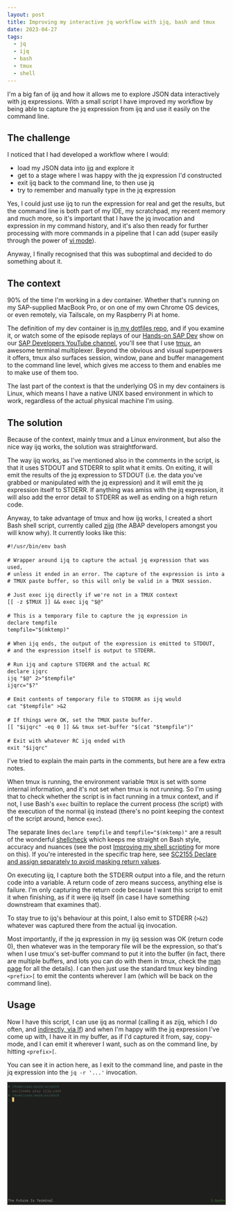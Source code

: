 ```yaml
---
layout: post
title: Improving my interactive jq workflow with ijq, bash and tmux
date: 2023-04-27
tags:
  - jq
  - ijq
  - bash
  - tmux
  - shell
---
```

I'm a big fan of ijq and how it allows me to explore JSON data interactively with jq expressions. With a small script I have improved my workflow by being able to capture the jq expression from ijq and use it easily on the command line.

## The challenge

I noticed that I had developed a workflow where I would:

- load my JSON data into [ijq](https://sr.ht/~gpanders/ijq/) and explore it
- get to a stage where I was happy with the jq expression I'd constructed
- exit ijq back to the command line, to then use jq
- try to remember and manually type in the jq expression

Yes, I could just use ijq to run the expression for real and get the results, but the command line is both part of my IDE, my scratchpad, my recent memory and much more, so it's important that I have the jq invocation and expression in my command history, and it's also then ready for further processing with more commands in a pipeline that I can add (super easily through the power of [vi mode](https://opensource.com/article/17/3/fun-vi-mode-your-shell)).

Anyway, I finally recognised that this was suboptimal and decided to do something about it.

## The context

90% of the time I'm working in a dev container. Whether that's running on my SAP-supplied MacBook Pro, or on one of my own Chrome OS devices, or even remotely, via Tailscale, on my Raspberry Pi at home.

The definition of my dev container is [in my dotfiles repo](https://github.com/qmacro/dotfiles/tree/main/devcontainer), and if you examine it, or watch some of the episode replays of our [Hands-on SAP Dev](https://github.com/qmacro/dotfiles/tree/main/devcontainer) show on our [SAP Developers YouTube channel](https://www.youtube.com/user/sapdevs), you'll see that I use [tmux](https://github.com/tmux/tmux/wiki), an awesome terminal multiplexer. Beyond the obvious and visual superpowers it offers, tmux also surfaces session, window, pane and buffer management to the command line level, which gives me access to them and enables me to make use of them too.

The last part of the context is that the underlying OS in my dev containers is Linux, which means I have a native UNIX based environment in which to work, regardless of the actual physical machine I'm using.


## The solution

Because of the context, mainly tmux and a Linux environment, but also the nice way ijq works, the solution was straightforward.

The way ijq works, as I've mentioned also in the comments in the script, is that it uses STDOUT and STDERR to split what it emits. On exiting, it will emit the results of the jq expression to STDOUT (i.e. the data you've grabbed or manipulated with the jq expression) and it will emit the jq expression itself to STDERR. If anything was amiss with the jq expression, it will also add the error detail to STDERR as well as ending on a high return code.

Anyway, to take advantage of tmux and how ijq works, I created a short Bash shell script, currently called [zijq](https://github.com/qmacro/dotfiles/blob/98d3a68a960a42299d186c310252efb6df98b512/scripts/zijq) (the ABAP developers amongst you will know why). It currently looks like this:

```shell
#!/usr/bin/env bash

# Wrapper around ijq to capture the actual jq expression that was used,
# unless it ended in an error. The capture of the expression is into a
# TMUX paste buffer, so this will only be valid in a TMUX session.

# Just exec ijq directly if we're not in a TMUX context
[[ -z $TMUX ]] && exec ijq "$@"

# This is a temporary file to capture the jq expression in
declare tempfile
tempfile="$(mktemp)"

# When ijq ends, the output of the expression is emitted to STDOUT,
# and the expression itself is output to STDERR.

# Run ijq and capture STDERR and the actual RC
declare ijqrc
ijq "$@" 2>"$tempfile"
ijqrc="$?"

# Emit contents of temporary file to STDERR as ijq would
cat "$tempfile" >&2

# If things were OK, set the TMUX paste buffer.
[[ "$ijqrc" -eq 0 ]] && tmux set-buffer "$(cat "$tempfile")"

# Exit with whatever RC ijq ended with
exit "$ijqrc"
```

I've tried to explain the main parts in the comments, but here are a few extra notes.

When tmux is running, the environment variable `TMUX` is set with some internal information, and it's not set when tmux is not running. So I'm using that to check whether the script is in fact running in a tmux context, and if not, I use Bash's `exec` builtin to replace the current process (the script) with the execution of the normal ijq instead (there's no point keeping the context of the script around, hence `exec`).

The separate lines `declare tempfile` and `tempfile="$(mktemp)"` are a result of the wonderful [shellcheck](https://github.com/koalaman/shellcheck) which keeps me straight on Bash style, accuracy and nuances (see the post [Improving my shell scripting](/blog/posts/2020/10/05/improving-my-shell-scripting/) for more on this). If you're interested in the specific trap here, see [SC2155 Declare and assign separately to avoid masking return values](https://www.shellcheck.net/wiki/SC2155).

On executing ijq, I capture both the STDERR output into a file, and the return code into a variable. A return code of zero means success, anything else is failure. I'm only capturing the return code because I want this script to emit it when finishing, as if it were ijq itself (in case I have something downstream that examines that).

To stay true to ijq's behaviour at this point, I also emit to STDERR (`>&2`) whatever was captured there from the actual ijq invocation.

Most importantly, if the jq expression in my ijq session was OK (return code 0), then whatever was in the temporary file will be the expression, so that's when I use tmux's set-buffer command to put it into the buffer (in fact, there are multiple buffers, and lots you can do with them in tmux, check the [man page](https://man7.org/linux/man-pages/man1/tmux.1.html) for all the details). I can then just use the standard tmux key binding `<prefix>[` to emit the contents wherever I am (which will be back on the command line).

## Usage

Now I have this script, I can use ijq as normal (calling it as zijq, which I do often, and [indirectly, via lf](https://github.com/qmacro/dotfiles/commit/2a81134cdaf3f86a48826e7ba7483073c63a6db3)) and when I'm happy with the jq expression I've come up with, I have it in my buffer, as if I'd captured it from, say, copy-mode, and I can emit it wherever I want, such as on the command line, by hitting `<prefix>[`.

You can see it in action here, as I exit to the command line, and paste in the jq expression into the `jq -r '...'` invocation.

![animated gif of zijq and paste buffer in action](/images/2023/04/zijq.gif)
